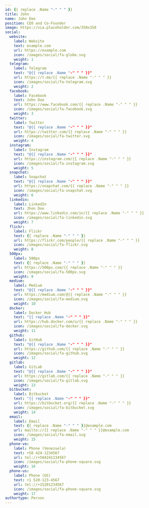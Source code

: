 ```yaml
---
id: {{ replace .Name "-" " " }}
title: John
name: John Doe
position: CEO and Co-Founder
image: https://via.placeholder.com/350x350
social:
  website:
    label: Website
    text: example.com
    url: https://example.com
    icon: /images/social/fa-globe.svg
    weight: 1
  telegram:
    label: Telegram
    text: "@{{ replace .Name "-" " " }}"
    url: https://t.me/{{ replace .Name "-" " " }}
    icon: /images/social/fa-telegram.svg
    weight: 2
  facebook:
    label: Facebook
    text: John Doe
    url: https://www.facebook.com/{{ replace .Name "-" " " }}
    icon: /images/social/fa-facebook.svg
    weight: 3
  twitter:
    label: Twitter
    text: "@{{ replace .Name "-" " " }}"
    url: https://twitter.com/{{ replace .Name "-" " " }}
    icon: /images/social/fa-twitter.svg
    weight: 4
  instagram:
    label: Instagram
    text: "@{{ replace .Name "-" " " }}"
    url: https://instagram.com/{{ replace .Name "-" " " }}
    icon: /images/social/fa-instagram.svg
    weight: 5
  snapchat:
    label: Snapchat
    text: "@{{ replace .Name "-" " " }}"
    url: https://snapchat.com/{{ replace .Name "-" " " }}
    icon: /images/social/fa-snapchat.svg
    weight: 6
  linkedin:
    label: LinkedIn
    text: Jhon Doe
    url: https://www.linkedin.com/in/{{ replace .Name "-" " " }}
    icon: /images/social/fa-linkedin.svg
    weight: 7
  flickr:
    label: Flickr
    text: {{ replace .Name "-" " " }}
    url: https://flickr.com/people/{{ replace .Name "-" " " }}
    icon: /images/social/fa-flickr.svg
    weight: 8
  500px:
    label: 500px
    text: {{ replace .Name "-" " " }}
    url: https://500px.com/{{ replace .Name "-" " " }}
    icon: /images/social/fa-500px.svg
    weight: 9
  medium:
    label: Medium
    text: "@{{ replace .Name "-" " " }}"
    url: https://medium.com/@{{ replace .Name "-" " " }}
    icon: /images/social/fa-medium.svg
    weight: 10
  docker:
    label: Docker Hub
    text: "{{ replace .Name "-" " " }}"
    url: https://hub.docker.com/u/{{ replace .Name "-" " " }}
    icon: /images/social/fa-docker.svg
    weight: 11
  github:
    label: GitHub
    text: "@{{ replace .Name "-" " " }}"
    url: https://github.com/{{ replace .Name "-" " " }}
    icon: /images/social/fa-github.svg
    weight: 12
  gitlab:
    label: GitLab
    text: "@{{ replace .Name "-" " " }}"
    url: https://gitlab.com/{{ replace .Name "-" " " }}
    icon: /images/social/fa-gitlab.svg
    weight: 13
  bitbucket:
    label: Bitbucket
    text: "{{ replace .Name "-" " " }}"
    url: https://bitbucket.org/{{ replace .Name "-" " " }}
    icon: /images/social/fa-bitbucket.svg
    weight: 14
  email:
    label: Email
    text: {{ replace .Name "-" " " }}@example.com
    url: mailto://{{ replace .Name "-" " " }}@example.com
    icon: /images/social/fa-email.svg
    weight: 15
  phone-ve:
    label: Phone (Venezuela)
    text: +58 424-1234567
    url: tel://+584241234567
    icon: /images/social/fa-phone-square.svg
    weight: 16
  phone-us:
    label: Phone (US)
    text: +1 520-123-4567
    url: tel://+15201234567
    icon: /images/social/fa-phone-square.svg
    weight: 17
authortype: Person
---
```


